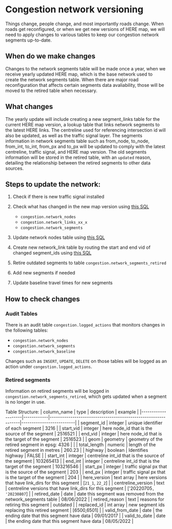 # Congestion network versioning

Things change, people change, and most importantly roads change. When roads get reconfigured, or when we get new versions of HERE map, we will need to apply changes to various tables to keep our congestion network segments up-to-date. 

## When do we make changes

Changes to the network segments table will be made once a year, when we receive yearly updated HERE map, which is the base network used to create the network segments table. When there are major road reconfiguration that affects certain segments data avaliability, those will be moved to the retired table when necessary. 

## What changes

The yearly update will include creating a new segment_links table for the current HERE map version, a lookup table that links network segments to the latest HERE links. The centreline used for referencing intersection id will also be updated, as well as the traffic signal layer. The segments information in network segments table such as from_node, to_node, from_int, to_int, from_px and to_px will be updated to comply with the latest centreline, traffic signal, and HERE map version. The old segments information will be stored in the retired table, with an `updated` reason, detailing the relationship between the retired segments to other data sources.  

## Steps to update the network:

1) Check if there is new traffic signal installed 

2) Check what has changed in the new map version using [this SQL](/sql/update/find_changes)
    - `congestion.network_nodes`
    - `congestion.network_links_xx_x`
    - `congestion.network_segments`

3) Update network nodes table using  [this SQL](/sql/update/update_nodes.sql)

4) Create new network_link table by routing the start and end vid of changed segment_ids using [this SQL](/sql/update/update_links.sql)

5) Retire outdated segments to table `congestion.network_segments_retired`

6) Add new segments if needed

7) Update baseline travel times for new segments

## How to check changes

### Audit Tables
There is an audit table `congestion.logged_actions` that monitors changes in the following tables:
- `congestion.network_nodes`
- `congestion.network_segments`
- `congestion.network_baseline`

Changes such as `INSERT`, `UPDATE`, `DELETE` on those tables will be logged as an action under `congestion.logged_actions`.

### Retired segments
Information on retired segments will be logged in `congestion.network_segments_retired`, which gets updated when a segment is no longer in use.

Table Structure:
| column_name        | type       | description                                                   | example                  |
|--------------------|------------|---------------------------------------------------------------|--------------------------|
| segment_id         | integer    | unique identifier of each segment                             | 3216                     |
| start_vid          | integer    | here node_id that is the source of the segment                | 2516521                  |
| end_vid            | integer    | here node_id that is the target of the segment                | 2516523                  |
| geom               | geometry   | geometry of the retired segment in epsg: 4326                 |                          |
| total_length       | numeric    | length of the retired segment in metres                       | 260.23                   |
| highway            | boolean    | Identifies highway                                            | FALSE                    |
| start_int          | integer    | centreline int_id that is the source of the segment           | 103265413                |
| end_int            | integer    | centreline int_id that is the target of the segment           | 103216546                |
| start_px           | integer    | traffic signal px that is the source of the segment           | 203                      |
| end_px             | integer    | traffic signal px that is the target of the segment           | 204                      |
| here_version       | text array | here versions that have link_dirs for this segment            | [`21_1`, `22_2`]         |
| centreline_version | text       | centreline versions that have link_dirs for this segment      | ['20220705`, '20230807`] |
| retired_date       | date       | date this segment was removed from the network_segments table | 08/06/2022               |
| retired_reason     | text       | reasons for retiring this segment                             | outdated                 |
| replaced_id        | int array  | new segment ids replacing this retired segment                | [6500,6501]              |
| valid_from_date    | date       | the ending date that this segment have data                   | 09/01/2017               |
| valid_to_date      | date       | the ending date that this segment have data                   | 08/05/2022               |
